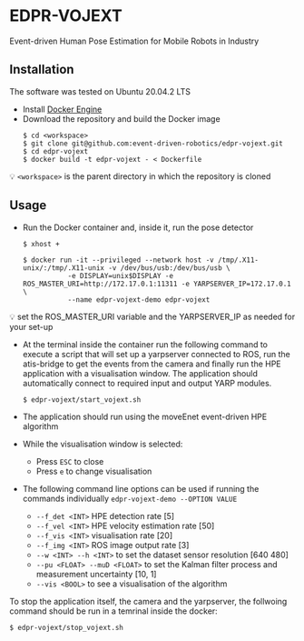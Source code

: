 # EDPR-VOJEXT

Event-driven Human Pose Estimation for Mobile Robots in Industry 

## Installation
The software was tested on Ubuntu 20.04.2 LTS

- Install [Docker Engine](https://docs.docker.com/engine/install/ubuntu)
- Download the repository and build the Docker image
    ```shell
    $ cd <workspace>
    $ git clone git@github.com:event-driven-robotics/edpr-vojext.git
    $ cd edpr-vojext
    $ docker build -t edpr-vojext - < Dockerfile
    ```
:bulb: `<workspace>` is the parent directory in which the repository is cloned

## Usage
- Run the Docker container and, inside it, run the pose detector
    ```shell
    $ xhost +
    ```
    ```shell
    $ docker run -it --privileged --network host -v /tmp/.X11-unix/:/tmp/.X11-unix -v /dev/bus/usb:/dev/bus/usb \
               -e DISPLAY=unix$DISPLAY -e ROS_MASTER_URI=http://172.17.0.1:11311 -e YARPSERVER_IP=172.17.0.1 \
               --name edpr-vojext-demo edpr-vojext
    ```
:bulb: set the ROS_MASTER_URI variable and the YARPSERVER_IP as needed for your set-up

- At the terminal inside the container run the following command to execute a script that will set up a yarpserver connected to ROS, run the atis-bridge to get the events from the camera and finally run the HPE application with a visualisation window. The application should automatically connect to required input and output YARP modules.
  ```shell 
  $ edpr-vojext/start_vojext.sh
  ```

- The application should run using the moveEnet event-driven HPE algorithm

- While the visualisation window is selected:
  - Press `ESC` to close
  - Press `e` to change visualisation

- The following command line options can be used if running the commands individually `edpr-vojext-demo --OPTION VALUE`
  - `--f_det <INT>` HPE detection rate [5]
  - `--f_vel <INT>` HPE velocity estimation rate [50]
  - `--f_vis <INT>` visualisation rate [20]
  - `--f_img <INT>` ROS image output rate [3]
  - `--w <INT> --h <INT>` to set the dataset sensor resolution [640 480]
  - `--pu <FLOAT> --muD <FLOAT>` to set the Kalman filter process and measurement uncertainty [10, 1]
  - `--vis <BOOL>` to see a visualisation of the algorithm

To stop the application itself, the camera and the yarpserver, the follwoing command should be run in a temrinal inside the docker:
```shell 
$ edpr-vojext/stop_vojext.sh
```
